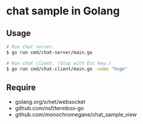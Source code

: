 # chat sample in Golang

## Usage

```sh
# Run chat server.
$ go run cmd/chat-server/main.go

# Run chat client. (Stop with Esc key.)
$ go run cmd/chat-client/main.go -name "hoge"
```

## Require

- golang.org/x/net/websocket
- github.com/nsf/termbox-go
- github.com/monochromegane/chat\_sample\_view

